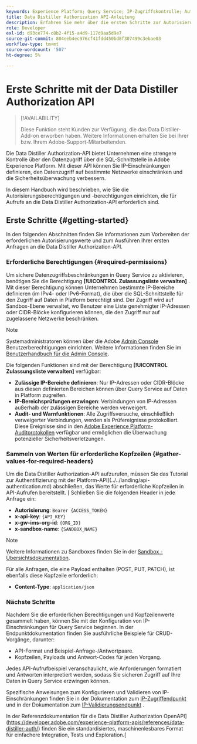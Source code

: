 ```yaml
---
keywords: Experience Platform; Query Service; IP-Zugriffskontrolle; Autorisierung; API; Erste Schritte
title: Data Distiller Authorization API-Anleitung
description: Erfahren Sie mehr über die ersten Schritte zur Autorisierung und IP-Bereichsbeschränkungen für sicheren Datenzugriff in Adobe Experience Platform Query Service.
role: Developer
exl-id: d93ce774-c8b2-4f15-a4d9-117d9aa5d9e7
source-git-commit: 804eeb4ec976cf41fdd450bd8f307499c3ebae03
workflow-type: tm+mt
source-wordcount: '507'
ht-degree: 5%

---
```


# Erste Schritte mit der Data Distiller Authorization API

>[!AVAILABILITY]
>
>Diese Funktion steht Kunden zur Verfügung, die das Data Distiller-Add-on erworben haben. Weitere Informationen erhalten Sie bei Ihrer bzw. Ihrem Adobe-Support-Mitarbeitenden.

Die Data Distiller Authorization-API bietet Unternehmen eine strengere Kontrolle über den Datenzugriff über die SQL-Schnittstelle in Adobe Experience Platform. Mit dieser API können Sie IP-Einschränkungen definieren, den Datenzugriff auf bestimmte Netzwerke einschränken und die Sicherheitsüberwachung verbessern.

In diesem Handbuch wird beschrieben, wie Sie die Autorisierungsberechtigungen und -berechtigungen einrichten, die für Aufrufe an die Data Distiller Authorization-API erforderlich sind.

## Erste Schritte {#getting-started}

In den folgenden Abschnitten finden Sie Informationen zum Vorbereiten der erforderlichen Autorisierungswerte und zum Ausführen Ihrer ersten Anfragen an die Data Distiller Authorization-API.

### Erforderliche Berechtigungen {#required-permissions}

Um sichere Datenzugriffsbeschränkungen in Query Service zu aktivieren, benötigen Sie die Berechtigung **[!UICONTROL Zulassungsliste verwalten]** . Mit dieser Berechtigung können Unternehmen bestimmte IP-Bereiche definieren (im IPv4- oder IPv6-Format), die über die SQL-Schnittstelle für den Zugriff auf Daten in Platform berechtigt sind. Der Zugriff wird auf Sandbox-Ebene verwaltet, wo Benutzer eine Liste genehmigter IP-Adressen oder CIDR-Blöcke konfigurieren können, die den Zugriff nur auf zugelassene Netzwerke beschränken.

>[!NOTE]
>
>Systemadministratoren können über die Adobe [Admin Console](https://adminconsole.adobe.com/) Benutzerberechtigungen einrichten. Weitere Informationen finden Sie im [Benutzerhandbuch für die Admin Console](https://helpx.adobe.com/de/enterprise/using/admin-console.html).

Die folgenden Funktionen sind mit der Berechtigung **[!UICONTROL Zulassungsliste verwalten]** verfügbar:

- **Zulässige IP-Bereiche definieren**: Nur IP-Adressen oder CIDR-Blöcke aus diesen definierten Bereichen können über Query Service auf Daten in Platform zugreifen.
- **IP-Bereichsprüfungen erzwingen**: Verbindungen von IP-Adressen außerhalb der zulässigen Bereiche werden verweigert.
- **Audit- und Warnfunktionen**: Alle Zugriffsversuche, einschließlich verweigerter Verbindungen, werden als Prüfereignisse protokolliert. Diese Ereignisse sind in den [Adobe Experience Platform-Auditprotokollen](../../landing/governance-privacy-security/audit-logs/overview.md) verfügbar und ermöglichen die Überwachung potenzieller Sicherheitsverletzungen.

### Sammeln von Werten für erforderliche Kopfzeilen {#gather-values-for-required-headers}

Um die Data Distiller Authorization-API aufzurufen, müssen Sie das Tutorial zur Authentifizierung mit der Platform-API](../../landing/api-authentication.md) abschließen, das Werte für erforderliche Kopfzeilen in API-Aufrufen bereitstellt. [ Schließen Sie die folgenden Header in jede Anfrage ein:

- **Autorisierung**: `Bearer {ACCESS_TOKEN}`
- **x-api-key**: `{API_KEY}`
- **x-gw-ims-org-id**: `{ORG_ID}`
- **x-sandbox-name**: `{SANDBOX_NAME}`

>[!NOTE]
>
> Weitere Informationen zu Sandboxes finden Sie in der [Sandbox - Übersichtsdokumentation](../../sandboxes/home.md).

Für alle Anfragen, die eine Payload enthalten (POST, PUT, PATCH), ist ebenfalls diese Kopfzeile erforderlich:

- **Content-Type**: `application/json`

### Nächste Schritte

Nachdem Sie die erforderlichen Berechtigungen und Kopfzeilenwerte gesammelt haben, können Sie mit der Konfiguration von IP-Einschränkungen für Query Service beginnen. In der Endpunktdokumentation finden Sie ausführliche Beispiele für CRUD-Vorgänge, darunter:

- API-Format und Beispiel-Anfrage-/Antwortpaare.
- Kopfzeilen, Payloads und Antwort-Codes für jeden Vorgang.

Jedes API-Aufrufbeispiel veranschaulicht, wie Anforderungen formatiert und Antworten interpretiert werden, sodass Sie sicheren Zugriff auf Ihre Daten in Query Service erzwingen können.

Spezifische Anweisungen zum Konfigurieren und Validieren von IP-Einschränkungen finden Sie in der Dokumentation zum [IP-Zugriffendpunkt](./ip-access.md) und in der Dokumentation zum [IP-Validierungsendpunkt](./validate.md) .

In der Referenzdokumentation für die Data Distiller Authorization OpenAPI](https://developer.adobe.com/experience-platform-apis/references/data-distiller-auth/) finden Sie ein standardisiertes, maschinenlesbares Format für einfachere Integration, Tests und Exploration.[
